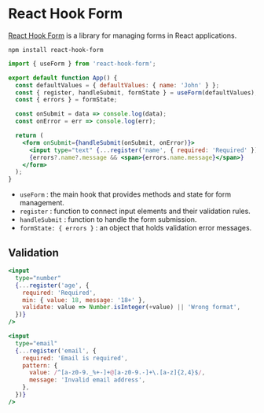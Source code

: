 # React Hook Form

[React Hook Form](https://www.react-hook-form.com/) is a library for managing forms in React applications.

```
npm install react-hook-form
```

```jsx
import { useForm } from 'react-hook-form';

export default function App() {
  const defaultValues = { defaultValues: { name: 'John' } };
  const { register, handleSubmit, formState } = useForm(defaultValues);
  const { errors } = formState;

  const onSubmit = data => console.log(data);
  const onError = err => console.log(err);

  return (
    <form onSubmit={handleSubmit(onSubmit, onError)}>
      <input type="text" {...register('name', { required: 'Required' })} />
      {errors?.name?.message && <span>{errors.name.message}</span>}
    </form>
  );
}
```

- `useForm` : the main hook that provides methods and state for form management.
- `register` : function to connect input elements and their validation rules.
- `handleSubmit` : function to handle the form submission.
- `formState: { errors }` : an object that holds validation error messages.

## Validation

```jsx
<input
  type="number"
  {...register('age', {
    required: 'Required',
    min: { value: 18, message: '18+' },
    validate: value => Number.isInteger(+value) || 'Wrong format',
  })}
/>
```

```jsx
<input
  type="email"
  {...register('email', {
    required: 'Email is required',
    pattern: {
      value: /^[a-z0-9._%+-]+@[a-z0-9.-]+\.[a-z]{2,4}$/,
      message: 'Invalid email address',
    },
  })}
/>
```
